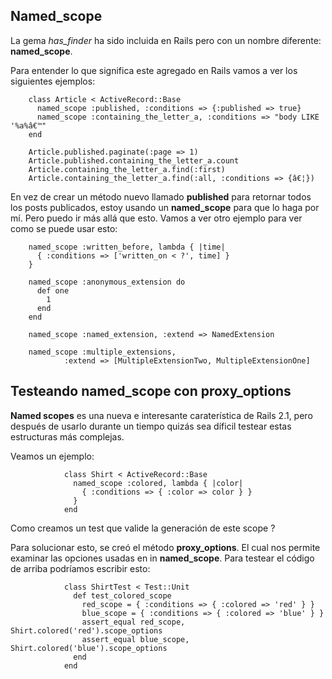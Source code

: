 <!-- -*- mode: markdown; coding: utf-8; -*- -->

## Named_scope

La gema  *has\_finder*  ha sido incluida en Rails pero con un nombre diferente: **named\_scope**.

Para entender lo que significa este agregado en Rails vamos a ver los siguientes ejemplos:

        class Article < ActiveRecord::Base
          named_scope :published, :conditions => {:published => true}
          named_scope :containing_the_letter_a, :conditions => "body LIKE '%a%â€™"
        end

        Article.published.paginate(:page => 1)
        Article.published.containing_the_letter_a.count
        Article.containing_the_letter_a.find(:first)
        Article.containing_the_letter_a.find(:all, :conditions => {â€¦})

En vez de crear un método nuevo llamado **published** para retornar todos los posts publicados, estoy usando un **named\_scope** para que lo haga por mí. Pero puedo ir más allá que esto. Vamos a ver otro ejemplo para ver como se puede usar esto:

        named_scope :written_before, lambda { |time|
          { :conditions => ['written_on < ?', time] }
        }

        named_scope :anonymous_extension do
          def one
            1
          end
        end

        named_scope :named_extension, :extend => NamedExtension

        named_scope :multiple_extensions,
                :extend => [MultipleExtensionTwo, MultipleExtensionOne]

## Testeando named\_scope con proxy\_options


**Named scopes** es una nueva e interesante caraterística de Rails 2.1, pero después de usarlo durante un tiempo quizás sea díficil testear estas estructuras más complejas.

Veamos un ejemplo:

                class Shirt < ActiveRecord::Base
                  named_scope :colored, lambda { |color|
                    { :conditions => { :color => color } }
                  }
                end


Como creamos un test que valide la generación de este scope ?

Para solucionar esto, se creó el método **proxy\_options**. El cual nos permite examinar las opciones usadas en in **named_scope**. Para testear el código de arriba podríamos escribir esto:

                class ShirtTest < Test::Unit
                  def test_colored_scope
                    red_scope = { :conditions => { :colored => 'red' } }
                    blue_scope = { :conditions => { :colored => 'blue' } }
                    assert_equal red_scope, Shirt.colored('red').scope_options
                    assert_equal blue_scope, Shirt.colored('blue').scope_options
                  end
                end
